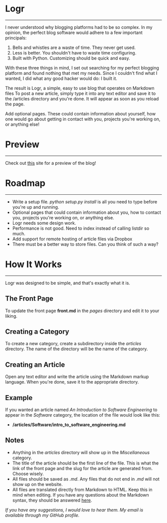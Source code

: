 Logr
====
 - - -

I never understood why blogging platforms had to be so complex. In my opinion,
the perfect blog software would adhere to a few important principals:

1. Bells and whistles are a waste of time. They never get used.
2. Less is better. You shouldn't have to waste time configuring.
3. Built with Python. Customizing should be quick and easy.

With these three things in mind, I set out searching for my perfect blogging
platform and found nothing that met my needs. Since I couldn't find what I 
wanted, I did what any good hacker would do: I built it.

The result is Logr, a simple, easy to use blog that operates on Markdown files
To post a new article, simply type it into any text editor and save it to the 
/articles directory and you're done. It will appear as soon as you reload the
page.

Add optional pages. These could contain information about yourself, how one
would go about getting in contact with you, projects you're working on, or
anything else!

Preview
=======
 - - -

Check out [this](http://www.brewerhimself.com/) site for a preview of the blog!

Roadmap
=======
 - - - 

- Write a setup file. _python setup.py install_ is all you need to type before
  you're up and running.
- Optional pages that could contain information about you, how to contact you,
  projects you're working on, or anything else.
- Logr needs some design work.
- Performance is not good. Need to index instead of calling listdir so much.
- Add support for remote hosting of article files via Dropbox
- There must be a better way to store files. Can you think of such a way?

How It Works
============
 - - -

Logr was designed to be simple, and that's exactly what it is.

The Front Page
--------------

To update the front page  **front.md** in the _pages_ directory and edit it to 
your liking.

Creating a Category
-------------------

To create a new category, create a subdirectory inside the _articles_
directory. The name of the directory will be the name of the category.

Creating an Article
-------------------

Open any text editor and write the article using the Markdown markup language.
When you're done, save it to the appropriate directory. 

Example
-------

If you wanted an article named _An Introduction to Software Engineering_ to
appear in the _Software_ category, the location of the file would look like
this:

 - **/articles/Software/intro\_to\_software\_engineering.md**

Notes
-----

 - Anything in the _articles_ directory will show up in the _Miscellaneous_ 
   category.
 - The title of the article should be the first line of the file. This is what 
   the link of the front page and the slug for the article are generated from. 
   Choose wisely.
 - All files should be saved as _<filename>.md_. Any files that do not end in
   _.md_ will not show up on the website.
 - All files are translated directly from Markdown to HTML. Keep this in mind 
   when editing. If you have any questions about the Markdown syntax, they 
   should be answered [here](http://daringfireball.net/projects/markdown/).

_If you have any suggestions, I would love to hear them. My email is available
through my GitHub profile._
